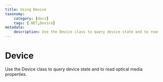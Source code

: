 ```yaml
---
title: Using Device
taxonomy:
    category: [docs]
    tags: [.NET,Device]
metadata:
    description: Use the Device class to query device state and to read optical media properties 
---
```


# Device

Use the Device class to query device state and to read optical media properties.

